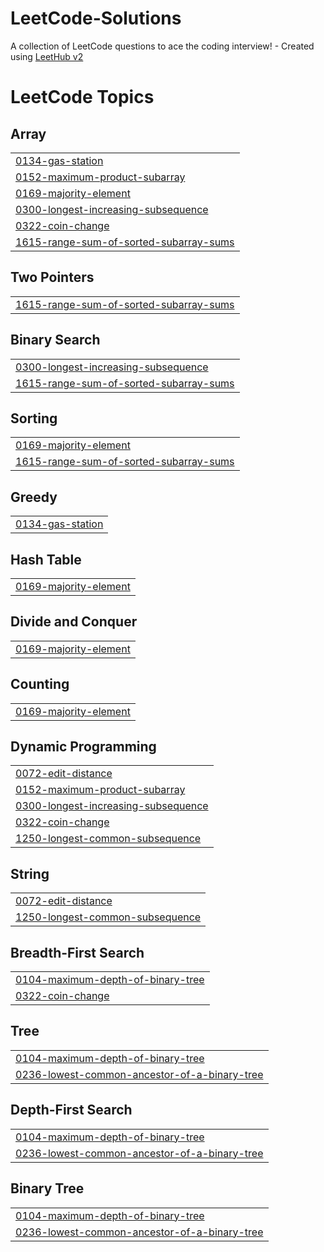 # LeetCode-Solutions
A collection of LeetCode questions to ace the coding interview! - Created using [LeetHub v2](https://github.com/arunbhardwaj/LeetHub-2.0)

<!---LeetCode Topics Start-->
# LeetCode Topics
## Array
|  |
| ------- |
| [0134-gas-station](https://github.com/bPratyush/LeetCode-Solutions/tree/master/0134-gas-station) |
| [0152-maximum-product-subarray](https://github.com/bPratyush/LeetCode-Solutions/tree/master/0152-maximum-product-subarray) |
| [0169-majority-element](https://github.com/bPratyush/LeetCode-Solutions/tree/master/0169-majority-element) |
| [0300-longest-increasing-subsequence](https://github.com/bPratyush/LeetCode-Solutions/tree/master/0300-longest-increasing-subsequence) |
| [0322-coin-change](https://github.com/bPratyush/LeetCode-Solutions/tree/master/0322-coin-change) |
| [1615-range-sum-of-sorted-subarray-sums](https://github.com/bPratyush/LeetCode-Solutions/tree/master/1615-range-sum-of-sorted-subarray-sums) |
## Two Pointers
|  |
| ------- |
| [1615-range-sum-of-sorted-subarray-sums](https://github.com/bPratyush/LeetCode-Solutions/tree/master/1615-range-sum-of-sorted-subarray-sums) |
## Binary Search
|  |
| ------- |
| [0300-longest-increasing-subsequence](https://github.com/bPratyush/LeetCode-Solutions/tree/master/0300-longest-increasing-subsequence) |
| [1615-range-sum-of-sorted-subarray-sums](https://github.com/bPratyush/LeetCode-Solutions/tree/master/1615-range-sum-of-sorted-subarray-sums) |
## Sorting
|  |
| ------- |
| [0169-majority-element](https://github.com/bPratyush/LeetCode-Solutions/tree/master/0169-majority-element) |
| [1615-range-sum-of-sorted-subarray-sums](https://github.com/bPratyush/LeetCode-Solutions/tree/master/1615-range-sum-of-sorted-subarray-sums) |
## Greedy
|  |
| ------- |
| [0134-gas-station](https://github.com/bPratyush/LeetCode-Solutions/tree/master/0134-gas-station) |
## Hash Table
|  |
| ------- |
| [0169-majority-element](https://github.com/bPratyush/LeetCode-Solutions/tree/master/0169-majority-element) |
## Divide and Conquer
|  |
| ------- |
| [0169-majority-element](https://github.com/bPratyush/LeetCode-Solutions/tree/master/0169-majority-element) |
## Counting
|  |
| ------- |
| [0169-majority-element](https://github.com/bPratyush/LeetCode-Solutions/tree/master/0169-majority-element) |
## Dynamic Programming
|  |
| ------- |
| [0072-edit-distance](https://github.com/bPratyush/LeetCode-Solutions/tree/master/0072-edit-distance) |
| [0152-maximum-product-subarray](https://github.com/bPratyush/LeetCode-Solutions/tree/master/0152-maximum-product-subarray) |
| [0300-longest-increasing-subsequence](https://github.com/bPratyush/LeetCode-Solutions/tree/master/0300-longest-increasing-subsequence) |
| [0322-coin-change](https://github.com/bPratyush/LeetCode-Solutions/tree/master/0322-coin-change) |
| [1250-longest-common-subsequence](https://github.com/bPratyush/LeetCode-Solutions/tree/master/1250-longest-common-subsequence) |
## String
|  |
| ------- |
| [0072-edit-distance](https://github.com/bPratyush/LeetCode-Solutions/tree/master/0072-edit-distance) |
| [1250-longest-common-subsequence](https://github.com/bPratyush/LeetCode-Solutions/tree/master/1250-longest-common-subsequence) |
## Breadth-First Search
|  |
| ------- |
| [0104-maximum-depth-of-binary-tree](https://github.com/bPratyush/LeetCode-Solutions/tree/master/0104-maximum-depth-of-binary-tree) |
| [0322-coin-change](https://github.com/bPratyush/LeetCode-Solutions/tree/master/0322-coin-change) |
## Tree
|  |
| ------- |
| [0104-maximum-depth-of-binary-tree](https://github.com/bPratyush/LeetCode-Solutions/tree/master/0104-maximum-depth-of-binary-tree) |
| [0236-lowest-common-ancestor-of-a-binary-tree](https://github.com/bPratyush/LeetCode-Solutions/tree/master/0236-lowest-common-ancestor-of-a-binary-tree) |
## Depth-First Search
|  |
| ------- |
| [0104-maximum-depth-of-binary-tree](https://github.com/bPratyush/LeetCode-Solutions/tree/master/0104-maximum-depth-of-binary-tree) |
| [0236-lowest-common-ancestor-of-a-binary-tree](https://github.com/bPratyush/LeetCode-Solutions/tree/master/0236-lowest-common-ancestor-of-a-binary-tree) |
## Binary Tree
|  |
| ------- |
| [0104-maximum-depth-of-binary-tree](https://github.com/bPratyush/LeetCode-Solutions/tree/master/0104-maximum-depth-of-binary-tree) |
| [0236-lowest-common-ancestor-of-a-binary-tree](https://github.com/bPratyush/LeetCode-Solutions/tree/master/0236-lowest-common-ancestor-of-a-binary-tree) |
<!---LeetCode Topics End-->